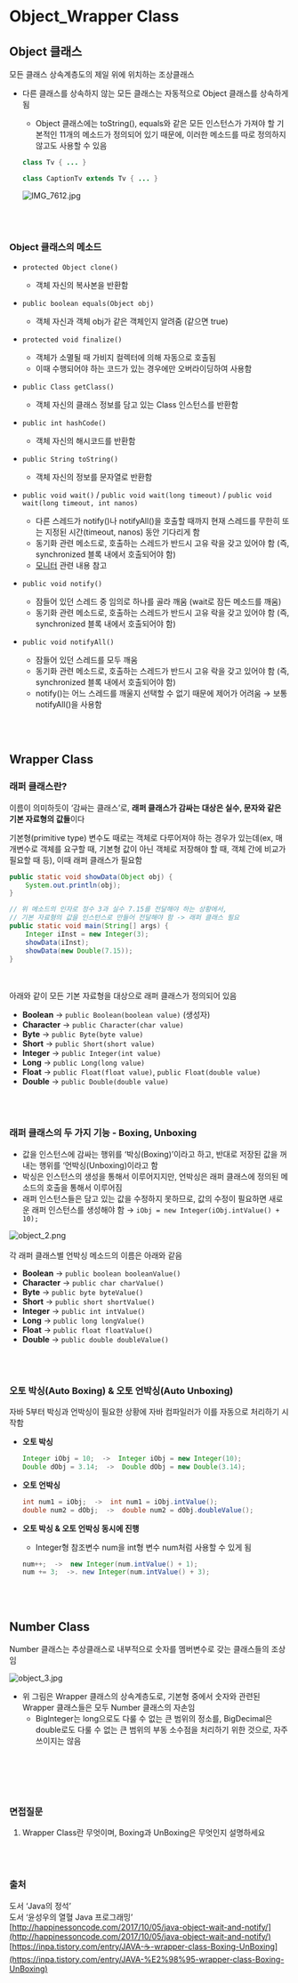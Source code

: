# Object_Wrapper Class
## Object 클래스
모든 클래스 상속계층도의 제일 위에 위치하는 조상클래스

- 다른 클래스를 상속하지 않는 모든 클래스는 자동적으로 Object 클래스를 상속하게 됨
    - Object 클래스에는 toString(), equals와 같은 모든 인스턴스가 가져야 할 기본적인 11개의 메소드가 정의되어 있기 때문에, 이러한 메소드를 따로 정의하지 않고도 사용할 수 있음
    
    ```java
    class Tv { ... }
    
    class CaptionTv extends Tv { ... }
    ```
    
    ![IMG_7612.jpg](./image/object_1.jpg)
    
<br></br>
### Object 클래스의 메소드
- `protected Object clone()`
    - 객체 자신의 복사본을 반환함
- `public boolean equals(Object obj)`
    - 객체 자신과 객체 obj가 같은 객체인지 알려줌 (같으면 true)
- `protected void finalize()`
    - 객체가 소멸될 때 가비지 컬렉터에 의해 자동으로 호출됨
    - 이때 수행되어야 하는 코드가 있는 경우에만 오버라이딩하여 사용함
- `public Class getClass()`
    - 객체 자신의 클래스 정보를 담고 있는 Class 인스턴스를 반환함
- `public int hashCode()`
    - 객체 자신의 해시코드를 반환함
- `public String toString()`
    - 객체 자신의 정보를 문자열로 반환함
    
- `public void wait()` / `public void wait(long timeout)` / `public void wait(long timeout, int nanos)`
    - 다른 스레드가 notify()나 notifyAll()을 호출할 때까지 현재 스레드를 무한히 또는 지정된 시간(timeout, nanos) 동안 기다리게 함
    - 동기화 관련 메소드로, 호출하는 스레드가 반드시 고유 락을 갖고 있어야 함 (즉, synchronized 블록 내에서 호출되어야 함)
    - [모니터](https://github.com/psyStudy/CS_study/blob/main/OS/동기화_세마포어_뮤텍스.md) 관련 내용 참고
- `public void notify()`
    - 잠들어 있던 스레드 중 임의로 하나를 골라 깨움 (wait로 잠든 메소드를 깨움)
    - 동기화 관련 메소드로, 호출하는 스레드가 반드시 고유 락을 갖고 있어야 함 (즉, synchronized 블록 내에서 호출되어야 함)
- `public void notifyAll()`
    - 잠들어 있던 스레드를 모두 깨움
    - 동기화 관련 메소드로, 호출하는 스레드가 반드시 고유 락을 갖고 있어야 함 (즉, synchronized 블록 내에서 호출되어야 함)
    - notify()는 어느 스레드를 깨울지 선택할 수 없기 때문에 제어가 어려움 → 보통 notifyAll()을 사용함

<br></br>

## Wrapper Class
### 래퍼 클래스란?
이름이 의미하듯이 ‘감싸는 클래스’로, **래퍼 클래스가 감싸는 대상은 실수, 문자와 같은 기본 자료형의 값들**이다

기본형(primitive type) 변수도 때로는 객체로 다루어져야 하는 경우가 있는데(ex, 매개변수로 객체를 요구할 때, 기본형 값이 아닌 객체로 저장해야 할 때, 객체 간에 비교가 필요할 때 등), 이때 래퍼 클래스가 필요함 

```java
public static void showData(Object obj) {
    System.out.println(obj);
}

// 위 메소드의 인자로 정수 3과 실수 7.15를 전달해야 하는 상황에서, 
// 기본 자료형의 값을 인스턴스로 만들어 전달해야 함 -> 래퍼 클래스 필요 
public static void main(String[] args) {
    Integer iInst = new Integer(3);
    showData(iInst);
    showData(new Double(7.15));
}
```
<br></br>
아래와 같이 모든 기본 자료형을 대상으로 래퍼 클래스가 정의되어 있음 

- **Boolean** → `public Boolean(boolean value)` (생성자)
- **Character** → `public Character(char value)`
- **Byte** → `public Byte(byte value)`
- **Short** → `public Short(short value)`
- **Integer** → `public Integer(int value)`
- **Long** → `public Long(long value)`
- **Float** → `public Float(float value)`, `public Float(double value)`
- **Double** → `public Double(double value)`

<br></br>

### 래퍼 클래스의 두 가지 기능 - Boxing, Unboxing
- 값을 인스턴스에 감싸는 행위를 ‘박싱(Boxing)’이라고 하고, 반대로 저장된 값을 꺼내는 행위를 ‘언박싱(Unboxing)이라고 함
- 박싱은 인스턴스의 생성을 통해서 이루어지지만, 언박싱은 래퍼 클래스에 정의된 메소드의 호출을 통해서 이루어짐
- 래퍼 인스턴스들은 담고 있는 값을 수정하지 못하므로, 값의 수정이 필요하면 새로운 래퍼 인스턴스를 생성해야 함 → `iObj = new Integer(iObj.intValue() + 10);`

![object_2.png](./image/object_2.png)
<br></br>
각 래퍼 클래스별 언박싱 메소드의 이름은 아래와 같음   
- **Boolean** → `public boolean booleanValue()`
- **Character** → `public char charValue()`
- **Byte** → `public byte byteValue()`
- **Short** → `public short shortValue()`
- **Integer** → `public int intValue()`
- **Long** → `public long longValue()`
- **Float** → `public float floatValue()`
- **Double** → `public double doubleValue()`

<br></br>
### 오토 박싱(Auto Boxing) & 오토 언박싱(Auto Unboxing)
자바 5부터 박싱과 언박싱이 필요한 상황에 자바 컴파일러가 이를 자동으로 처리하기 시작함 

- **오토 박싱**
    
    ```java
    Integer iObj = 10;  ->  Integer iObj = new Integer(10);
    Double dObj = 3.14;  ->  Double dObj = new Double(3.14);
    ```
    

- **오토 언박싱**
    
    ```java
    int num1 = iObj;  ->  int num1 = iObj.intValue();
    double num2 = dObj;  ->  double num2 = dObj.doubleValue();
    ```
    

- **오토 박싱 & 오토 언박싱 동시에 진행**
    - Integer형 참조변수 num을 int형 변수 num처럼 사용할 수 있게 됨
    
    ```java
    num++;  ->  new Integer(num.intValue() + 1);
    num += 3;  ->. new Integer(num.intValue() + 3);
    ```
    
<br></br>

## Number Class
Number 클래스는 추상클래스로 내부적으로 숫자를 멤버변수로 갖는 클래스들의 조상임

![object_3.jpg](./image/object_3.jpg)

- 위 그림은 Wrapper 클래스의 상속계층도로, 기본형 중에서 숫자와 관련된 Wrapper 클래스들은 모두 Number 클래스의 자손임
    - BigInteger는 long으로도 다룰 수 없는 큰 범위의 정소를, BigDecimal은 double로도 다룰 수 없는 큰 범위의 부동 소수점을 처리하기 위한 것으로, 자주 쓰이지는 않음

<br></br>
<br></br>

### 면접질문    
1. Wrapper Class란 무엇이며, Boxing과 UnBoxing은 무엇인지 설명하세요

<br></br>
### 출처
도서 ‘Java의 정석’     
도서 ‘윤성우의 열혈 Java 프로그래밍’     
[http://happinessoncode.com/2017/10/05/java-object-wait-and-notify/](http://happinessoncode.com/2017/10/05/java-object-wait-and-notify/)     
[https://inpa.tistory.com/entry/JAVA-☕-wrapper-class-Boxing-UnBoxing](https://inpa.tistory.com/entry/JAVA-%E2%98%95-wrapper-class-Boxing-UnBoxing)
